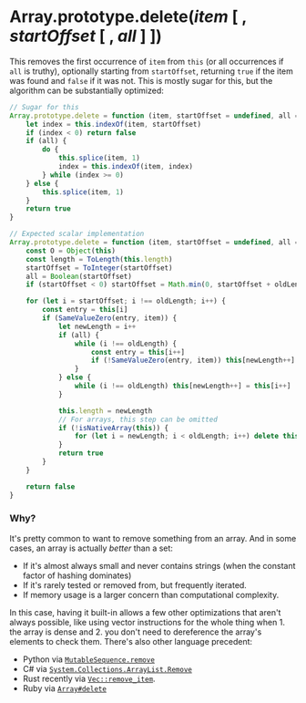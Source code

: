 # Array.prototype.delete(*item* [ , *startOffset* [ , *all* ] ])

This removes the first occurrence of `item` from `this` (or all occurrences if `all` is truthy), optionally starting from `startOffset`, returning `true` if the item was found and `false` if it was not. This is mostly sugar for this, but the algorithm can be substantially optimized:

```js
// Sugar for this
Array.prototype.delete = function (item, startOffset = undefined, all = false) {
    let index = this.indexOf(item, startOffset)
    if (index < 0) return false
    if (all) {
        do {
            this.splice(item, 1)
            index = this.indexOf(item, index)
        } while (index >= 0)
    } else {
        this.splice(item, 1)
    }
    return true
}

// Expected scalar implementation
Array.prototype.delete = function (item, startOffset = undefined, all = false) -> Completion {
    const O = Object(this)
    const length = ToLength(this.length)
    startOffset = ToInteger(startOffset)
    all = Boolean(startOffset)
    if (startOffset < 0) startOffset = Math.min(0, startOffset + oldLength)

    for (let i = startOffset; i !== oldLength; i++) {
        const entry = this[i]
        if (SameValueZero(entry, item)) {
            let newLength = i++
            if (all) {
                while (i !== oldLength) {
                    const entry = this[i++]
                    if (!SameValueZero(entry, item)) this[newLength++] = entry
                }
            } else {
                while (i !== oldLength) this[newLength++] = this[i++]
            }

            this.length = newLength
            // For arrays, this step can be omitted
            if (!isNativeArray(this)) {
                for (let i = newLength; i < oldLength; i++) delete this[i]
            }
            return true
        }
    }

    return false
}
```

### Why?

It's pretty common to want to remove something from an array. And in some cases, an array is actually *better* than a set:

- If it's almost always small and never contains strings (when the constant factor of hashing dominates)
- If it's rarely tested or removed from, but frequently iterated.
- If memory usage is a larger concern than computational complexity.

In this case, having it built-in allows a few other optimizations that aren't always possible, like using vector instructions for the whole thing when 1. the array is dense and 2. you don't need to dereference the array's elements to check them. There's also other language precedent:

- Python via [`MutableSequence.remove`](https://docs.python.org/3/library/stdtypes.html#mutable-sequence-types)
- C# via [`System.Collections.ArrayList.Remove`](https://docs.microsoft.com/en-us/dotnet/api/system.collections.arraylist.remove)
- Rust recently via [`Vec::remove_item`](https://doc.rust-lang.org/std/vec/struct.Vec.html#method.remove_item).
- Ruby via [`Array#delete`](https://docs.ruby-lang.org/en/2.5.0/Array.html#method-i-delete)
